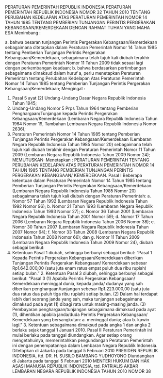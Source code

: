  PERATURAN PEMERINTAH REPUBLIK INDONESIA PERATURAN PEMERINTAH REPUBLIK INDONESIA NOMOR 32 TAHUN 2010 TENTANG PERUBAHAN KEDELAPAN ATAS PERATURAN PEMERINTAH NOMOR 14 TAHUN 1985 TENTANG PEMBERIAN TUNJANGAN PERINTIS PERGERAKAN KEBANGSAAN/KEMERDEKAAN
DENGAN RAHMAT TUHAN YANG MAHA ESA
Menimbang :

a. bahwa besaran tunjangan Perintis Pergerakan Kebangsaan/Kemerdekaan sebagaimana ditetapkan dalam Peraturan Pemerintah Nomor 14 Tahun 1985 tentang Pemberian Tunjangan Perintis Pergerakan Kebangsaan/Kemerdekaan, sebagaimana telah tujuh kali diubah terakhir dengan Peraturan Pemerintah Nomor 11 Tahun 2009 tidak sesuai lagi dengan perkembangan keadaan;
b. bahwa berdasarkan pertimbangan sebagaimana dimaksud dalam huruf a, perlu menetapkan Peraturan Pemerintah tentang Perubahan Kedelapan Atas Peraturan Pemerintah Nomor 14 Tahun 1985 tentang Pemberian Tunjangan Perintis Pergerakan Kebangsaan/Kemerdekaan;
Mengingat :

1. Pasal 5 ayat (2) Undang-Undang Dasar Negara Republik Indonesia Tahun 1945;
2. Undang-Undang Nomor 5 Prps Tahun 1964 tentang Pemberian Penghargaan/Tunjangan kepada Perintis Pergerakan Kebangsaan/Kemerdekaan (Lembaran Negara Republik Indonesia Tahun 1964 Nomor 19, Tambahan Lembaran Negara Republik Indonesia Nomor 2636);
3. Peraturan Pemerintah Nomor 14 Tahun 1985 tentang Pemberian Tunjangan Perintis Pergerakan Kebangsaan/Kemerdekaan (Lembaran Negara Republik Indonesia Tahun 1985 Nomor 20) sebagaimana telah tujuh kali diubah terakhir dengan Peraturan Pemerintah Nomor 11 Tahun 2009 (Lembaran Negara Republik Indonesia Tahun 2009 Nomor 24);
MEMUTUSKAN:
 Menetapkan : PERATURAN PEMERINTAH TENTANG PERUBAHAN KEDELAPAN ATAS PERATURAN PEMERINTAH NOMOR 14 TAHUN 1985 TENTANG PEMBERIAN TUNJANGAN PERINTIS PERGERAKAN KEBANGSAAN/ KEMERDEKAAN.
Pasal I
Beberapa ketentuan dalam Peraturan Pemerintah Nomor 14 Tahun 1985 tentang Pemberian Tunjangan Perintis Pergerakan Kebangsaan/Kemerdekaan (Lembaran Negara Republik Indonesia Tahun 1985 Nomor 20) sebagaimana telah tujuh kali diubah dengan Peraturan Pemerintah:
a. Nomor 57 Tahun 1992 (Lembaran Negara Republik Indonesia Tahun 1992 Nomor 96);
b. Nomor 21 Tahun 1993 (Lembaran Negara Republik Indonesia Tahun 1993 Nomor 27);
c. Nomor 36 Tahun 2001 (Lembaran Negara Republik Indonesia Tahun 2001 Nomor 59);
d. Nomor 17 Tahun 2006 (Lembaran Negara Republik Indonesia Tahun 2006 Nomor 38);
e. Nomor 30 Tahun 2007 (Lembaran Negara Republik Indonesia Tahun 2007 Nomor 64);
f. Nomor 33 Tahun 2008 (Lembaran Negara Republik Indonesia Tahun 2008 Nomor 66); dan
g. Nomor 11 Tahun 2009 (Lembaran Negara Republik Indonesia Tahun 2009 Nomor 24), diubah sebagai berikut:
1. Ketentuan Pasal 1 diubah, sehingga berbunyi sebagai berikut: “Pasal 1 Kepada Perintis Pergerakan Kebangsaan/Kemerdekaan diberikan Tunjangan Perintis Pergerakan Kebangsaan/ Kemerdekaan sebesar Rp1.642.000,00 (satu juta enam ratus empat puluh dua ribu rupiah) setiap bulan.” 2. Ketentuan Pasal 3 diubah, sehingga berbunyi sebagai berikut: “Pasal 3 (1) Apabila Perintis Pergerakan Kebangsaan/ Kemerdekaan meninggal dunia, kepada janda/ dudanya yang sah diberikan penghargaan/tunjangan sebesar Rp1.223.000,00 (satu juta dua ratus dua puluh tiga ribu rupiah) setiap bulan.
(2) Dalam hal terdapat lebih dari seorang janda yang sah, maka tunjangan sebagaimana dimaksud pada ayat (1) dibagi rata untuk masing-masing janda.
(3) Pembayaran penghargaan/tunjangan sebagaimana dimaksud pada ayat (1), dihentikan apabila janda/duda Perintis Pergerakan Kebangsaan/ Kemerdekaan yang bersangkutan:
a. meninggal dunia; atau
b. kawin lagi.” 3. Ketentuan sebagaimana dimaksud pada angka 1 dan angka 2 berlaku sejak tanggal 1 Januari 2010.
Pasal II
Peraturan Pemerintah ini mulai berlaku pada tanggal diundangkan.
Agar setiap orang mengetahuinya, memerintahkan pengundangan Peraturan Pemerintah ini dengan penempatannya dalam Lembaran Negara Republik Indonesia. Ditetapkan di Jakarta pada tanggal 5 Februari 2010 PRESIDEN REPUBLIK INDONESIA, ttd. DR. H. SUSILO BAMBANG YUDHOYONO Diundangkan di Jakarta pada tanggal 5 Februari 2010 MENTERI HUKUM DAN HAK ASASI MANUSIA REPUBLIK INDONESIA, ttd. PATRIALIS AKBAR LEMBARAN NEGARA REPUBLIK INDONESIA TAHUN 2010 NOMOR 38